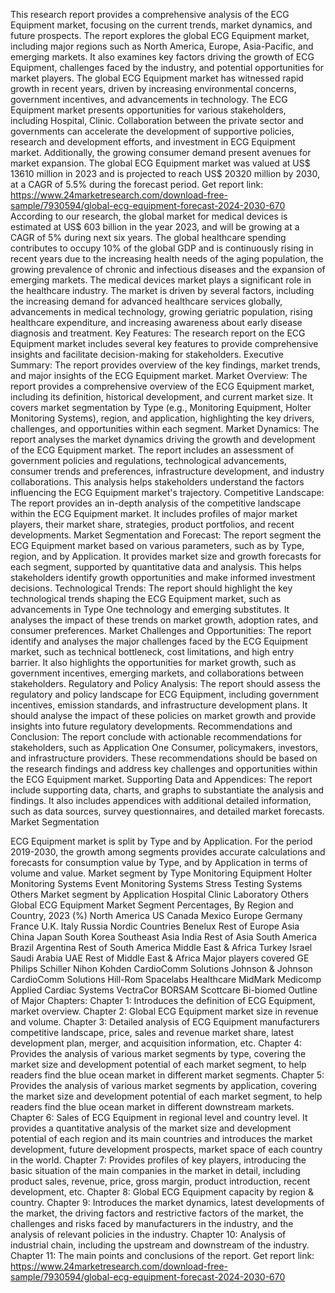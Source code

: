This research report provides a comprehensive analysis of the ECG Equipment market, focusing on the current trends, market dynamics, and future prospects. The report explores the global ECG Equipment market, including major regions such as North America, Europe, Asia-Pacific, and emerging markets. It also examines key factors driving the growth of ECG Equipment, challenges faced by the industry, and potential opportunities for market players.
The global ECG Equipment market has witnessed rapid growth in recent years, driven by increasing environmental concerns, government incentives, and advancements in technology. The ECG Equipment market presents opportunities for various stakeholders, including Hospital, Clinic. Collaboration between the private sector and governments can accelerate the development of supportive policies, research and development efforts, and investment in ECG Equipment market. Additionally, the growing consumer demand present avenues for market expansion.
The global ECG Equipment market was valued at US$ 13610 million in 2023 and is projected to reach US$ 20320 million by 2030, at a CAGR of 5.5% during the forecast period.
Get report link: https://www.24marketresearch.com/download-free-sample/7930594/global-ecg-equipment-forecast-2024-2030-670 
According to our research, the global market for medical devices is estimated at US$ 603 billion in the year 2023, and will be growing at a CAGR of 5% during next six years. The global healthcare spending contributes to occupy 10% of the global GDP and is continuously rising in recent years due to the increasing health needs of the aging population, the growing prevalence of chronic and infectious diseases and the expansion of emerging markets. The medical devices market plays a significant role in the healthcare industry. The market is driven by several factors, including the increasing demand for advanced healthcare services globally, advancements in medical technology, growing geriatric population, rising healthcare expenditure, and increasing awareness about early disease diagnosis and treatment.
Key Features:
The research report on the ECG Equipment market includes several key features to provide comprehensive insights and facilitate decision-making for stakeholders.
Executive Summary: The report provides overview of the key findings, market trends, and major insights of the ECG Equipment market.
Market Overview: The report provides a comprehensive overview of the ECG Equipment market, including its definition, historical development, and current market size. It covers market segmentation by Type (e.g., Monitoring Equipment, Holter Monitoring Systems), region, and application, highlighting the key drivers, challenges, and opportunities within each segment.
Market Dynamics: The report analyses the market dynamics driving the growth and development of the ECG Equipment market. The report includes an assessment of government policies and regulations, technological advancements, consumer trends and preferences, infrastructure development, and industry collaborations. This analysis helps stakeholders understand the factors influencing the ECG Equipment market's trajectory.
Competitive Landscape: The report provides an in-depth analysis of the competitive landscape within the ECG Equipment market. It includes profiles of major market players, their market share, strategies, product portfolios, and recent developments.
Market Segmentation and Forecast: The report segment the ECG Equipment market based on various parameters, such as by Type, region, and by Application. It provides market size and growth forecasts for each segment, supported by quantitative data and analysis. This helps stakeholders identify growth opportunities and make informed investment decisions.
Technological Trends: The report should highlight the key technological trends shaping the ECG Equipment market, such as advancements in Type One technology and emerging substitutes. It analyses the impact of these trends on market growth, adoption rates, and consumer preferences.
Market Challenges and Opportunities: The report identify and analyses the major challenges faced by the ECG Equipment market, such as technical bottleneck, cost limitations, and high entry barrier. It also highlights the opportunities for market growth, such as government incentives, emerging markets, and collaborations between stakeholders.
Regulatory and Policy Analysis: The report should assess the regulatory and policy landscape for ECG Equipment, including government incentives, emission standards, and infrastructure development plans. It should analyse the impact of these policies on market growth and provide insights into future regulatory developments.
Recommendations and Conclusion: The report conclude with actionable recommendations for stakeholders, such as Application One Consumer, policymakers, investors, and infrastructure providers. These recommendations should be based on the research findings and address key challenges and opportunities within the ECG Equipment market.
Supporting Data and Appendices: The report include supporting data, charts, and graphs to substantiate the analysis and findings. It also includes appendices with additional detailed information, such as data sources, survey questionnaires, and detailed market forecasts.
Market Segmentation

ECG Equipment market is split by Type and by Application. For the period 2019-2030, the growth among segments provides accurate calculations and forecasts for consumption value by Type, and by Application in terms of volume and value.
Market segment by Type
Monitoring Equipment
Holter Monitoring Systems
Event Monitoring Systems
Stress Testing Systems
Others
Market segment by Application
Hospital
Clinic
Laboratory
Others
Global ECG Equipment Market Segment Percentages, By Region and Country, 2023 (%)
North America
US
Canada
Mexico
Europe
Germany
France
U.K.
Italy
Russia
Nordic Countries
Benelux
Rest of Europe
Asia
China
Japan
South Korea
Southeast Asia
India
Rest of Asia
South America
Brazil
Argentina
Rest of South America
Middle East & Africa
Turkey
Israel
Saudi Arabia
UAE
Rest of Middle East & Africa
Major players covered
GE
Philips
Schiller
Nihon Kohden
CardioComm Solutions
Johnson & Johnson
CardioComm Solutions
Hill-Rom
Spacelabs Healthcare
MidMark
Medicomp
Applied Cardiac Systems
VectraCor
BORSAM
Scottcare
Bi-biomed
Outline of Major Chapters:
Chapter 1: Introduces the definition of ECG Equipment, market overview.
Chapter 2: Global ECG Equipment market size in revenue and volume.
Chapter 3: Detailed analysis of ECG Equipment manufacturers competitive landscape, price, sales and revenue market share, latest development plan, merger, and acquisition information, etc.
Chapter 4: Provides the analysis of various market segments by type, covering the market size and development potential of each market segment, to help readers find the blue ocean market in different market segments.
Chapter 5: Provides the analysis of various market segments by application, covering the market size and development potential of each market segment, to help readers find the blue ocean market in different downstream markets.
Chapter 6: Sales of ECG Equipment in regional level and country level. It provides a quantitative analysis of the market size and development potential of each region and its main countries and introduces the market development, future development prospects, market space of each country in the world.
Chapter 7: Provides profiles of key players, introducing the basic situation of the main companies in the market in detail, including product sales, revenue, price, gross margin, product introduction, recent development, etc.
Chapter 8: Global ECG Equipment capacity by region & country.
Chapter 9: Introduces the market dynamics, latest developments of the market, the driving factors and restrictive factors of the market, the challenges and risks faced by manufacturers in the industry, and the analysis of relevant policies in the industry.
Chapter 10: Analysis of industrial chain, including the upstream and downstream of the industry.
Chapter 11: The main points and conclusions of the report.
Get report link: https://www.24marketresearch.com/download-free-sample/7930594/global-ecg-equipment-forecast-2024-2030-670 
